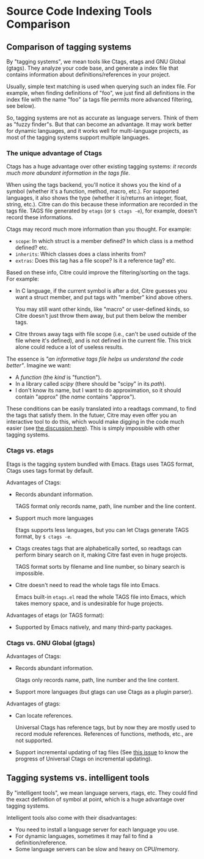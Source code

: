 # Source Code Indexing Tools Comparison

## Comparison of tagging systems

By "tagging systems", we mean tools like Ctags, etags and GNU Global (gtags).
They analyze your code base, and generate a index file that contains
information about definitions/references in your project.

Usually, simple text matching is used when querying such an index file. For
example, when finding definitions of "foo", we just find all definitions in the
index file with the name "foo" (a tags file permits more advanced filtering,
see below).

So, tagging systems are not as accurate as language servers. Think of them as
"fuzzy finder"s. But that can become an advantage. It may work better for
dynamic languages, and it works well for multi-language projects, as most
of the tagging systems support multiple languages.

### The unique advantage of Ctags

Ctags has a huge advantage over other existing tagging systems: *it records
much more abundant information in the tags file*.

When using the tags backend, you'll notice it shows you the kind of a symbol
(whether it's a function, method, macro, etc.). For supported languages, it
also shows the type (whether it is/returns an integer, float, string, etc.).
Citre can do this because these information are recorded in the tags file. TAGS
file generated by `etags` (or `$ ctags -e`), for example, doesn't record these
informations.

Ctags may record much more information than you thought. For example:

- `scope`: In which struct is a member defined? In which class is a method
  defined? etc.
- `inherits`: Which classes does a class inherits from?
- `extras`: Does this tag has a file scope? Is it a reference tag? etc.

Based on these info, Citre could improve the filtering/sorting on the tags. For
example:

- In C language, if the current symbol is after a dot, Citre guesses you want a
  struct member, and put tags with "member" kind above others.

  You may still want other kinds, like "macro" or user-defined kinds, so Citre
  doesn't just throw them away, but put them below the member tags.

- Citre throws away tags with file scope (i.e., can't be used outside of the
  file where it's defined), and is not defined in the current file. This trick
  alone could reduce a lot of useless results.

The essence is *"an informative tags file helps us understand the code
better"*. Imagine we want:

- A *function* (the *kind* is "function").
- In a library called *scipy* (there should be "scipy" in its *path*).
- I don't know its name, but I want to do approximation, so it should contain
  "approx" (the *name* contains "approx").

These conditions can be easily translated into a readtags command, to find the
tags that satisfy them. In the futuer, Citre may even offer you an interactive
tool to do this, which would make digging in the code much easier (see [the
discussion here](https://github.com/universal-ctags/citre/discussions/47)).
This is simply impossible with other tagging systems.

### Ctags vs. etags

Etags is the tagging system bundled with Emacs. Etags uses TAGS format, Ctags
uses tags format by default.

Advantages of Ctags:

- Records abundant information.

  TAGS format only records name, path, line number and the line content.

- Support much more languages

  Etags supports less languages, but you can let Ctags generate TAGS format, by
  `$ ctags -e`.

- Ctags creates tags that are alphabetically sorted, so readtags can perform
  binary search on it, making Citre fast even in huge projects.

  TAGS format sorts by filename and line number, so binary search is
  impossible.

- Citre doesn't need to read the whole tags file into Emacs.

  Emacs built-in `etags.el` read the whole TAGS file into Emacs, which takes
  memory space, and is undesirable for huge projects.

Advantages of etags (or TAGS format):

- Supported by Emacs natively, and many third-party packages.

### Ctags vs. GNU Global (gtags)

Advantages of Ctags:

- Records abundant information.

  Gtags only records name, path, line number and the line content.

- Support more languages (but gtags can use Ctags as a plugin parser).

Advantages of gtags:

- Can locate references.

  Universal Ctags has reference tags, but by now they are mostly used to record
  module references. References of functions, methods, etc., are not supported.

- Support incremental updating of tag files (See [this
  issue](https://github.com/universal-ctags/ctags/issues/2697) to know the
  progress of Universal Ctags on incremental updating).

## Tagging systems vs. intelligent tools

By "intelligent tools", we mean language servers, rtags, etc. They could find
the exact definition of symbol at point, which is a huge advantage over tagging
systems.

Intelligent tools also come with their disadvantages:

- You need to install a language server for each language you use.
- For dynamic languages, sometimes it may fail to find a definition/reference.
- Some language servers can be slow and heavy on CPU/memory.
